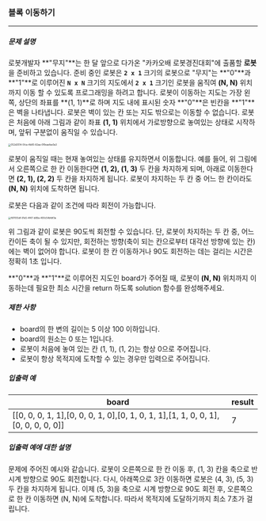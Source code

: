 ### 블록 이동하기



***



##### 문제 설명

로봇개발자 **"무지"**는 한 달 앞으로 다가온 "카카오배 로봇경진대회"에 출품할 **로봇**을 준비하고 있습니다. 준비 중인 로봇은 **`2 x 1`** 크기의 로봇으로 "무지"는 **"0"**과 **"1"**로 이루어진 **`N x N`** 크기의 지도에서 **`2 x 1`** 크기인 로봇을 움직여 **(N, N)** 위치까지 이동 할 수 있도록 프로그래밍을 하려고 합니다. 로봇이 이동하는 지도는 가장 왼쪽, 상단의 좌표를 **(1, 1)**로 하며 지도 내에 표시된 숫자 **"0"**은 빈칸을 **"1"**은 벽을 나타냅니다. 로봇은 벽이 있는 칸 또는 지도 밖으로는 이동할 수 없습니다. 로봇은 처음에 아래 그림과 같이 좌표 **(1, 1)** 위치에서 가로방향으로 놓여있는 상태로 시작하며, 앞뒤 구분없이 움직일 수 있습니다.

<img src="https://user-images.githubusercontent.com/70481813/118091841-48da4680-b406-11eb-82f3-c92e65eacf2f.jpg" alt="052d3514-5fca-4b85-82aa-0f9eaefae0a3" style="zoom: 33%;" />

로봇이 움직일 때는 현재 놓여있는 상태를 유지하면서 이동합니다. 예를 들어, 위 그림에서 오른쪽으로 한 칸 이동한다면 **(1, 2), (1, 3)** 두 칸을 차지하게 되며, 아래로 이동한다면 **(2, 1), (2, 2)** 두 칸을 차지하게 됩니다. 로봇이 차지하는 두 칸 중 어느 한 칸이라도 **(N, N)** 위치에 도착하면 됩니다.

로봇은 다음과 같이 조건에 따라 회전이 가능합니다.

<img src="https://user-images.githubusercontent.com/70481813/118092135-a53d6600-b406-11eb-96e9-8d2198b9ade5.jpg" alt="f87055df-91e5-4f47-b99a-400c54bfdf3a" style="zoom:33%;" />

위 그림과 같이 로봇은 90도씩 회전할 수 있습니다. 단, 로봇이 차지하는 두 칸 중, 어느 칸이든 축이 될 수 있지만, 회전하는 방향(축이 되는 칸으로부터 대각선 방향에 있는 칸)에는 벽이 없어야 합니다. 로봇이 한 칸 이동하거나 90도 회전하는 데는 걸리는 시간은 정확히 1초 입니다.

**"0"**과 **"1"**로 이루어진 지도인 board가 주어질 때, 로봇이 **(N, N)** 위치까지 이동하는데 필요한 최소 시간을 return 하도록 solution 함수를 완성해주세요.



##### 제한 사항

- board의 한 변의 길이는 5 이상 100 이하입니다.
- board의 원소는 0 또는 1입니다.
- 로봇이 처음에 놓여 있는 칸 (1, 1), (1, 2)는 항상 0으로 주어집니다.
- 로봇이 항상 목적지에 도착할 수 있는 경우만 입력으로 주어집니다.



##### 입출력 예

| board                                                        | result |
| ------------------------------------------------------------ | ------ |
| [[0, 0, 0, 1, 1],[0, 0, 0, 1, 0],[0, 1, 0, 1, 1],[1, 1, 0, 0, 1],[0, 0, 0, 0, 0]] | 7      |



##### 입출력 예에 대한 설명

문제에 주어진 예시와 같습니다.
로봇이 오른쪽으로 한 칸 이동 후, (1, 3) 칸을 축으로 반시계 방향으로 90도 회전합니다. 다시, 아래쪽으로 3칸 이동하면 로봇은 (4, 3), (5, 3) 두 칸을 차지하게 됩니다. 이제 (5, 3)을 축으로 시계 방향으로 90도 회전 후, 오른쪽으로 한 칸 이동하면 (N, N)에 도착합니다. 따라서 목적지에 도달하기까지 최소 7초가 걸립니다.